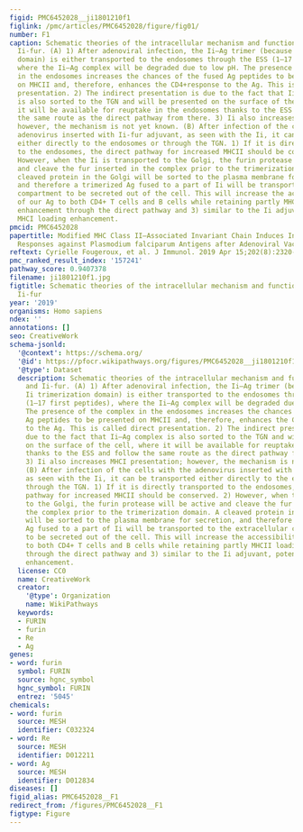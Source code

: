 ```yaml
---
figid: PMC6452028__ji1801210f1
figlink: /pmc/articles/PMC6452028/figure/fig01/
number: F1
caption: Schematic theories of the intracellular mechanism and function of Ii and
  Ii-fur. (A) 1) After adenoviral infection, the Ii–Ag trimer (because of the Ii trimerization
  domain) is either transported to the endosomes through the ESS (1–17 first peptides),
  where the Ii–Ag complex will be degraded due to low pH. The presence of the complex
  in the endosomes increases the chances of the fused Ag peptides to be presented
  on MHCII and, therefore, enhances the CD4+response to the Ag. This is called direct
  presentation. 2) The indirect presentation is due to the fact that Ii–Ag complex
  is also sorted to the TGN and will be presented on the surface of the cell, where
  it will be available for reuptake in the endosomes thanks to the ESS and follow
  the same route as the direct pathway from there. 3) Ii also increases MHCI presentation;
  however, the mechanism is not yet known. (B) After infection of the cells with the
  adenovirus inserted with Ii-fur adjuvant, as seen with the Ii, it can be transported
  either directly to the endosomes or through the TGN. 1) If it is directly transported
  to the endosomes, the direct pathway for increased MHCII should be conserved. 2)
  However, when the Ii is transported to the Golgi, the furin protease will be active
  and cleave the fur inserted in the complex prior to the trimerization domain. A
  cleaved protein in the Golgi will be sorted to the plasma membrane for secretion,
  and therefore a trimerized Ag fused to a part of Ii will be transported to the extracellular
  compartment to be secreted out of the cell. This will increase the accessibility
  of our Ag to both CD4+ T cells and B cells while retaining partly MHCII loading
  enhancement through the direct pathway and 3) similar to the Ii adjuvant, potential
  MHCI loading enhancement.
pmcid: PMC6452028
papertitle: Modified MHC Class II–Associated Invariant Chain Induces Increased Antibody
  Responses against Plasmodium falciparum Antigens after Adenoviral Vaccination.
reftext: Cyrielle Fougeroux, et al. J Immunol. 2019 Apr 15;202(8):2320-2331.
pmc_ranked_result_index: '157241'
pathway_score: 0.9407378
filename: ji1801210f1.jpg
figtitle: Schematic theories of the intracellular mechanism and function of Ii and
  Ii-fur
year: '2019'
organisms: Homo sapiens
ndex: ''
annotations: []
seo: CreativeWork
schema-jsonld:
  '@context': https://schema.org/
  '@id': https://pfocr.wikipathways.org/figures/PMC6452028__ji1801210f1.html
  '@type': Dataset
  description: Schematic theories of the intracellular mechanism and function of Ii
    and Ii-fur. (A) 1) After adenoviral infection, the Ii–Ag trimer (because of the
    Ii trimerization domain) is either transported to the endosomes through the ESS
    (1–17 first peptides), where the Ii–Ag complex will be degraded due to low pH.
    The presence of the complex in the endosomes increases the chances of the fused
    Ag peptides to be presented on MHCII and, therefore, enhances the CD4+response
    to the Ag. This is called direct presentation. 2) The indirect presentation is
    due to the fact that Ii–Ag complex is also sorted to the TGN and will be presented
    on the surface of the cell, where it will be available for reuptake in the endosomes
    thanks to the ESS and follow the same route as the direct pathway from there.
    3) Ii also increases MHCI presentation; however, the mechanism is not yet known.
    (B) After infection of the cells with the adenovirus inserted with Ii-fur adjuvant,
    as seen with the Ii, it can be transported either directly to the endosomes or
    through the TGN. 1) If it is directly transported to the endosomes, the direct
    pathway for increased MHCII should be conserved. 2) However, when the Ii is transported
    to the Golgi, the furin protease will be active and cleave the fur inserted in
    the complex prior to the trimerization domain. A cleaved protein in the Golgi
    will be sorted to the plasma membrane for secretion, and therefore a trimerized
    Ag fused to a part of Ii will be transported to the extracellular compartment
    to be secreted out of the cell. This will increase the accessibility of our Ag
    to both CD4+ T cells and B cells while retaining partly MHCII loading enhancement
    through the direct pathway and 3) similar to the Ii adjuvant, potential MHCI loading
    enhancement.
  license: CC0
  name: CreativeWork
  creator:
    '@type': Organization
    name: WikiPathways
  keywords:
  - FURIN
  - furin
  - Re
  - Ag
genes:
- word: furin
  symbol: FURIN
  source: hgnc_symbol
  hgnc_symbol: FURIN
  entrez: '5045'
chemicals:
- word: furin
  source: MESH
  identifier: C032324
- word: Re
  source: MESH
  identifier: D012211
- word: Ag
  source: MESH
  identifier: D012834
diseases: []
figid_alias: PMC6452028__F1
redirect_from: /figures/PMC6452028__F1
figtype: Figure
---
```

